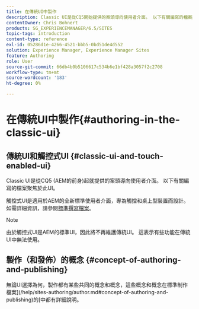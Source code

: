 ```yaml
---
title: 在傳統UI中製作
description: Classic UI是從CQ5開始提供的案頭導向使用者介面。 以下有關編寫的檔案聚焦於此UI。 觸控式UI是適用於AEM的全新標準使用者介面，專為觸控和桌上型裝置而設計。 如需詳細資訊，請參閱標準撰寫檔案。
contentOwner: Chris Bohnert
products: SG_EXPERIENCEMANAGER/6.5/SITES
topic-tags: introduction
content-type: reference
exl-id: 05286d1e-4266-4521-bbb5-0bd51de4d552
solution: Experience Manager, Experience Manager Sites
feature: Authoring
role: User
source-git-commit: 66db4b0b5106617c534b6e1bf428a3057f2c2708
workflow-type: tm+mt
source-wordcount: '183'
ht-degree: 0%

---
```


# 在傳統UI中製作{#authoring-in-the-classic-ui}

## 傳統UI和觸控式UI {#classic-ui-and-touch-enabled-ui}

Classic UI是從CQ5 (AEM的前身)起就提供的案頭導向使用者介面。 以下有關編寫的檔案聚焦於此UI。

觸控式UI是適用於AEM的全新標準使用者介面，專為觸控和桌上型裝置而設計。 如需詳細資訊，請參閱[標準撰寫檔案](/help/sites-authoring/author.md)。

>[!NOTE]
>
>由於觸控式UI是AEM的標準UI，因此將不再維護傳統UI。 這表示有些功能在傳統UI中無法使用。

## 製作（和發佈）的概念 {#concept-of-authoring-and-publishing}

無論UI選擇為何，製作都有某些共同的概念和概念，這些概念和概念在標準制作檔案](/help/sites-authoring/author.md#concept-of-authoring-and-publishing)的[中都有詳細說明。
